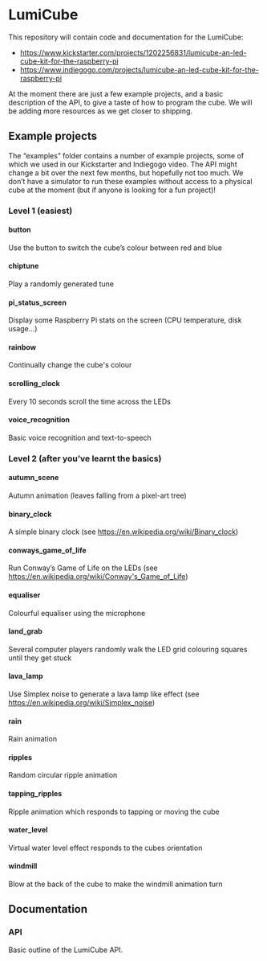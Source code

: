 # LumiCube

This repository will contain code and documentation for the LumiCube:
* https://www.kickstarter.com/projects/1202256831/lumicube-an-led-cube-kit-for-the-raspberry-pi
* https://www.indiegogo.com/projects/lumicube-an-led-cube-kit-for-the-raspberry-pi

At the moment there are just a few example projects, and a basic description of the API, to give a taste of how to program the cube. We will be adding more resources as we get closer to shipping.

## Example projects

The “examples” folder contains a number of example projects, some of which we used in our Kickstarter and Indiegogo video. The API might change a bit over the next few months, but hopefully not too much. We don’t have a simulator to run these examples without access to a physical cube at the moment (but if anyone is looking for a fun project)!

### Level 1 (easiest)

#### button
Use the button to switch the cube’s colour between red and blue

#### chiptune
Play a randomly generated tune

#### pi_status_screen
Display some Raspberry Pi stats on the screen (CPU temperature, disk usage...)

#### rainbow
Continually change the cube's colour

#### scrolling_clock
Every 10 seconds scroll the time across the LEDs

#### voice_recognition
Basic voice recognition and text-to-speech

### Level 2 (after you’ve learnt the basics)

#### autumn_scene
Autumn animation (leaves falling from a pixel-art tree)

#### binary_clock
A simple binary clock (see https://en.wikipedia.org/wiki/Binary_clock)

#### conways_game_of_life
Run Conway’s Game of Life on the LEDs (see https://en.wikipedia.org/wiki/Conway's_Game_of_Life)

#### equaliser
Colourful equaliser using the microphone

#### land_grab
Several computer players randomly walk the LED grid colouring squares until they get stuck

#### lava_lamp
Use Simplex noise to generate a lava lamp like effect (see https://en.wikipedia.org/wiki/Simplex_noise)

#### rain
Rain animation

#### ripples
Random circular ripple animation

#### tapping_ripples
Ripple animation which responds to tapping or moving the cube

#### water_level
Virtual water level effect responds to the cubes orientation

#### windmill
Blow at the back of the cube to make the windmill animation turn

## Documentation

### API

Basic outline of the LumiCube API.
